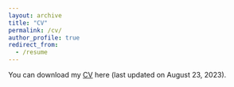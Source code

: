 ```yaml
---
layout: archive
title: "CV"
permalink: /cv/
author_profile: true
redirect_from:
  - /resume
---
```


You can download my [CV](/CV.pdf) here (last updated on August 23, 2023).

